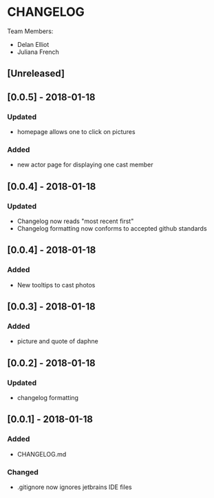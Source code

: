 # CHANGELOG
Team Members:

 - Delan Elliot
 - Juliana French

## [Unreleased]

## [0.0.5] - 2018-01-18
### Updated
- homepage allows one to click on pictures
### Added
- new actor page for displaying one cast member

## [0.0.4] - 2018-01-18
### Updated
- Changelog now reads "most recent first"
- Changelog formatting now conforms to accepted github standards

## [0.0.4] - 2018-01-18
### Added
- New tooltips to cast photos

## [0.0.3] - 2018-01-18
### Added
- picture and quote of daphne

## [0.0.2] - 2018-01-18
### Updated
- changelog formatting


## [0.0.1] - 2018-01-18
### Added
- CHANGELOG.md

### Changed
- .gitignore now ignores jetbrains IDE files
